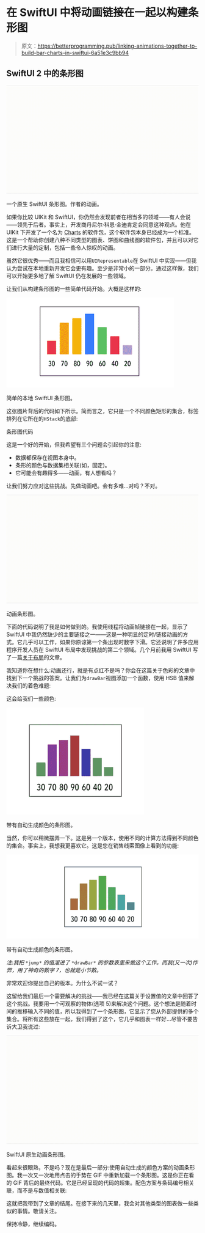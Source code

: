 # 在 SwiftUI 中将动画链接在一起以构建条形图

> 原文：<https://betterprogramming.pub/linking-animations-together-to-build-bar-charts-in-swiftui-6a51e3c9bb94>

## SwiftUI 2 中的条形图

![](img/2f7c7681c726ef9a1a7c3408a875d2f9.png)

一个原生 SwiftUI 条形图。作者的动画。

如果你比较 UIKit 和 SwiftUI，你仍然会发现前者在相当多的领域——有人会说——领先于后者。事实上，开发商丹尼尔·科恩·金迪肯定会同意这种观点。他在 UIKit 下开发了一个名为 [Charts](https://github.com/danielgindi/Charts) 的软件包，这个软件包本身已经成为一个标准。这是一个帮助你创建八种不同类型的图表、饼图和曲线图的软件包，并且可以对它们进行大量的定制，包括一些令人惊叹的动画。

虽然它很优秀——而且我相信可以用`UIRepresentable`在 SwiftUI 中实现——但我认为尝试在本地重新开发它会更有趣。至少是非常小的一部分。通过这样做，我们可以开始更多地了解 SwiftUI 仍在发展的一些领域。

让我们从构建条形图的一些简单代码开始。大概是这样的:

![](img/a5a612fd3ee8821682a40da37efe994b.png)

简单的本地 SwiftUI 条形图。

这张图片背后的代码如下所示。简而言之，它只是一个不同颜色矩形的集合，标签排列在它所在的`HStack`的底部:

条形图代码

这是一个好的开始，但我希望有三个问题会引起你的注意:

*   数据都保存在视图本身中。
*   条形的颜色与数据集相关联(如，固定)。
*   它可能会有趣得多——动画，有人想看吗？

让我们努力应对这些挑战。先做动画吧。会有多难…对吗？不对。

![](img/ef19faa54f27ce364c15ee119ff1d958.png)

动画条形图。

下面的代码说明了我是如何做到的。我使用线程将动画帧链接在一起，显示了 SwiftUI 中我仍然缺少的主要链接之一——这是一种明显的定时/链接动画的方式。它几乎可以工作，如果你原谅第一个条出现时数字下滑。它还说明了许多应用程序开发人员在 SwiftUI 布局中发现挑战的第二个领域。几个月前我用 SwiftUI 写了一篇[关于布局](https://medium.com/better-programming/layout-in-swiftui-with-alignment-guides-fef821e7e06e)的文章。

我知道你在想什么:动画还行，就是有点红不是吗？你会在这篇关于色彩的文章中找到下一个挑战的答案。让我们为`drawBar`视图添加一个函数，使用 HSB 值来解决我们的着色难题:

这会给我们一些颜色:

![](img/5f6e0bc3a663d7c12533f61c7559f7d4.png)

带有自动生成颜色的条形图。

当然，你可以稍微摆弄一下。这是另一个版本，使用不同的计算方法得到不同颜色的集合。事实上，我想我更喜欢它。这是您在销售线索图像上看到的功能:

![](img/f78db52b475c0d1dfa03080578b305a5.png)

带有自动生成颜色的条形图。

*注:我把* `*jump*` *的值溜进了* `*drawBar*` *的参数表里来做这个工作。而我(又一次)作弊，用了神奇的数字 7，也就是小节数。*

非常欢迎你提出自己的版本。为什么不试一试？

这留给我们最后一个需要解决的挑战——我已经在这篇关于设置值的文章中回答了这个挑战。我要用一个可观察的物体(选项 5)来解决这个问题。这个想法是随着时间的推移输入不同的值，所以我得到了一个条形图，它显示了您从外部提供的多个集合。将所有这些放在一起，我们得到了这个，它几乎和图表一样好…尽管不要告诉大卫我说过:

![](img/2f7c7681c726ef9a1a7c3408a875d2f9.png)

SwiftUI 原生动画条形图。

看起来很眼熟，不是吗？现在是最后一部分:使用自动生成的颜色方案的动画条形图。我一次又一次地用点击的手势在 GIF 中重新加载一个条形图。这是你正在看的 GIF 背后的最终代码。它是已经呈现的代码的超集。配色方案与条码编号相关联，而不是与数值相关联:

这就把我带到了文章的结尾。在接下来的几天里，我会对其他类型的图表做一些类似的事情。敬请关注。

保持冷静，继续编码。